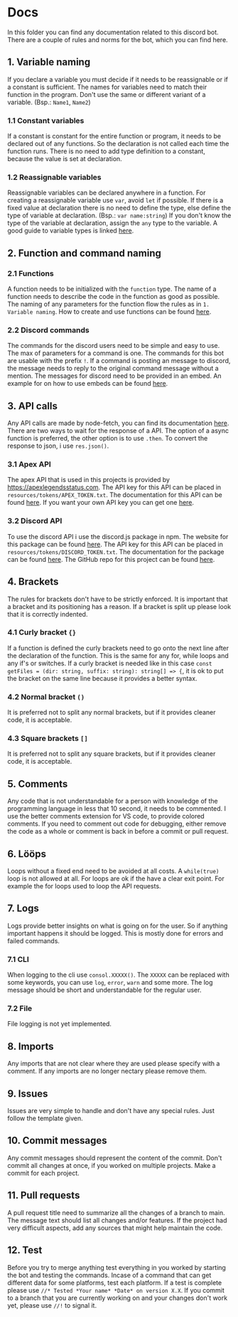 # Docs

In this folder you can find any documentation related to this discord bot. There are a couple of rules and norms for the bot, which you can find here.

## 1. Variable naming

If you declare a variable you must decide if it needs to be reassignable or if a constant is sufficient. The names for variables need to match their function in the program. Don't use the same or different variant of a variable. (Bsp.: `Name1`, `Name2`)

### 1.1 Constant variables

If a constant is constant for the entire function or program, it needs to be declared out of any functions. So the declaration is not called each time the function runs. There is no need to add type definition to a constant, because the value is set at declaration.

### 1.2 Reassignable variables

Reassignable variables can be declared anywhere in a function. For creating a reassignable variable use `var`, avoid `let` if possible. If there is a fixed value at declaration there is no need to define the type, else define the type of variable at declaration. (Bsp.: `var name:string`) If you don't know the type of the variable at declaration, assign the `any` type to the variable. A good guide to variable types is linked [here](https://www.typescriptlang.org/docs/handbook/2/everyday-types.html).

## 2. Function and command naming

### 2.1 Functions

A function needs to be initialized with the `function` type. The name of a function needs to describe the code in the function as good as possible. The naming of any parameters for the function flow the rules as in `1. Variable naming`. How to create and use functions can be found [here](https://www.tutorialspoint.com/typescript/typescript_functions.htm).

### 2.2 Discord commands

The commands for the discord users need to be simple and easy to use. The max of parameters for a command is one. The commands for this bot are usable with the prefix `!`. If a command is posting an message to discord, the message needs to reply to the original command message without a mention. The messages for discord need to be provided in an embed. An example for on how to use embeds can be found [here](https://discordjs.guide/popular-topics/embeds.html#embed-preview). 

## 3. API calls

Any API calls are made by node-fetch, you can find its documentation [here](https://www.npmjs.com/package/node-fetch). There are two ways to wait for the response of a API. The option of a async function is preferred, the other option is to use `.then`. To convert the response to json, i use `res.json()`.

### 3.1 Apex API
The apex API that is used in this projects is provided by https://apexlegendsstatus.com. The API key for this API can be placed in `resources/tokens/APEX_TOKEN.txt`. The documentation for this API can be found [here](https://apexlegendsapi.com/documentation.php). If you want your own API key you can get one [here](https://apexlegendsapi.com/documentation.php#download-section).

### 3.2 Discord API
To use the discord API i use the discord.js package in npm. The website for this package can be found [here](https://discord.js.org/). The API key for this API can be placed in `resources/tokens/DISCORD_TOKEN.txt`. The documentation for the package can be found [here](https://discord.js.org/#/docs/discord.js/stable/general/welcome). The GitHub repo for this project can be found [here](https://github.com/discordjs/discord.js).

## 4. Brackets
The rules for brackets don't have to be strictly enforced. It is important that a bracket and its positioning has a reason. If a bracket is split up please look that it is correctly indented.

### 4.1 Curly bracket `{}`
If a function is defined the curly brackets need to go onto the next line after the declaration of the function. This is the same for any for, while loops and any if's or switches. If a curly bracket is needed like in this case `const getFiles = (dir: string, suffix: string): string[] => {`, it is ok to put the bracket on the same line because it provides a better syntax.

### 4.2 Normal bracket `()`
It is preferred not to split any normal brackets, but if it provides cleaner code, it is acceptable. 

### 4.3 Square brackets `[]`
It is preferred not to split any square brackets, but if it provides cleaner code, it is acceptable. 

## 5. Comments
Any code that is not understandable for a person with knowledge of the programming language in less that 10 second, it needs to be commented. I use the better comments extension for VS code, to provide colored comments. If you need to comment out code for debugging, either remove the code as a whole or comment is back in before a commit or pull request.

## 6. Lööps
Loops without a fixed end need to be avoided at all costs. A `while(true)` loop is not allowed at all. For loops are ok if the have a clear exit point. For example the for loops used to loop the API requests.

## 7. Logs
Logs provide better insights on what is going on for the user. So if anything important happens it should be logged. This is mostly done for errors and failed commands.

### 7.1 CLI
When logging to the cli use `consol.XXXXX()`. The `XXXXX` can be replaced with some keywords, you can use `log`, `error`, `warn` and some more. The log message should be short and understandable for the regular user.

### 7.2 File
File logging is not yet implemented.

## 8. Imports
Any imports that are not clear where they are used please specify with a comment. If any imports are no longer nectary please remove them.

## 9. Issues
Issues are very simple to handle and don't have any special rules. Just follow the template given.

## 10. Commit messages
Any commit messages should represent the content of the commit. Don't commit all changes at once, if you worked on multiple projects. Make a commit for each project. 

## 11. Pull requests
A pull request title need to summarize all the changes of a branch to main. The message text should list all changes and/or features. If the project had very difficult aspects, add any sources that might help maintain the code.

## 12. Test
Before you try to merge anything test everything in you worked by starting the bot and testing the commands. Incase of a command that can get different data for some platforms, test each platform. If a test is complete please use `//* Tested *Your name* *Date* on version X.X`. If you commit to a branch that you are currently working on and your changes don't work yet, please use `//!` to signal it.